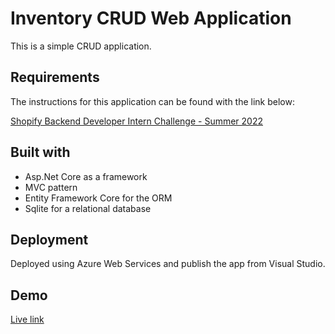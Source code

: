 # Inventory CRUD Web Application

This is a simple CRUD application.

## Requirements

The instructions for this application can be found with the link below:

[Shopify Backend Developer Intern Challenge - Summer 2022](https://docs.google.com/document/d/1z9LZ_kZBUbg-O2MhZVVSqTmvDko5IJWHtuFmIu_Xg1A/edit)


## Built with

* Asp.Net Core as a framework
* MVC pattern
* Entity Framework Core for the ORM 
* Sqlite for a relational database

## Deployment

Deployed using Azure Web Services and publish the app from Visual Studio.

## Demo

[Live link](https://shopifytechnicalchallenge.azurewebsites.net)

